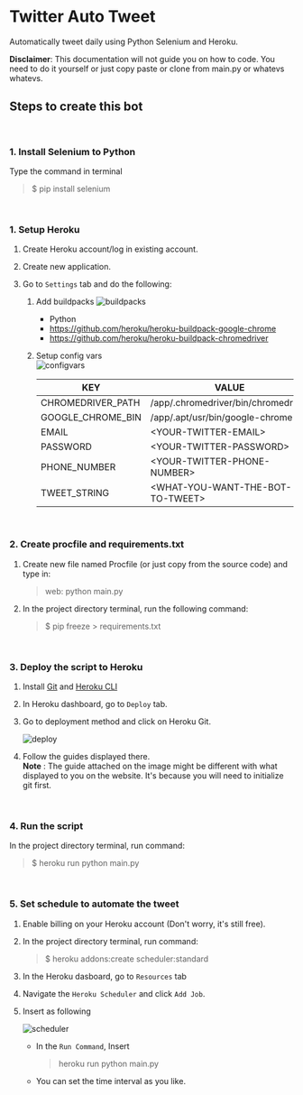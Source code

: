 # Twitter Auto Tweet
 Automatically tweet daily using Python Selenium and Heroku.

 **Disclaimer**: This documentation will not guide you on how to code. You need to do it yourself or just copy paste or clone from main.py or whatevs whatevs.

## Steps to create this bot
<br>

### 1. Install Selenium to Python

Type the command in terminal

>$ pip install selenium

<br>

### 1. Setup Heroku
 1. Create Heroku account/log in existing account.
 1. Create new application.
 1. Go to ```Settings``` tab and do the following:
     
      
      1. Add buildpacks
            ![buildpacks](https://user-images.githubusercontent.com/64152220/90945771-a33b0d80-e459-11ea-951b-b7a1cd6f1eec.png)
          - Python
          - https://github.com/heroku/heroku-buildpack-google-chrome 
          -  https://github.com/heroku/heroku-buildpack-chromedriver

       1. Setup config vars  
            ![configvars](https://user-images.githubusercontent.com/64152220/90945783-b057fc80-e459-11ea-8961-3df239b7e3a8.jpg)
        
            KEY | VALUE
            ------------ | -------------
            CHROMEDRIVER_PATH | /app/.chromedriver/bin/chromedriver
            GOOGLE_CHROME_BIN| /app/.apt/usr/bin/google-chrome
            EMAIL | \<YOUR-TWITTER-EMAIL>
            PASSWORD | \<YOUR-TWITTER-PASSWORD>
            PHONE_NUMBER | \<YOUR-TWITTER-PHONE-NUMBER>
            TWEET_STRING | \<WHAT-YOU-WANT-THE-BOT-TO-TWEET>

<br/>

### 2. Create procfile and requirements.txt
1. Create new file named Procfile (or just copy from the source code) and type in: <br>
    >web: python main.py
1. In the project directory terminal, run the following command:
    >$ pip freeze > requirements.txt    

<br/>

### 3. Deploy the script to Heroku

1. Install [Git](https://git-scm.com/downloads) and [Heroku CLI](https://devcenter.heroku.com/articles/heroku-cli)
1. In Heroku dashboard, go to ```Deploy``` tab.
1. Go to deployment method and click on Heroku Git.

    ![deploy](https://user-images.githubusercontent.com/64152220/90945793-bea61880-e459-11ea-926a-2a5985643d3d.png)
1. Follow the guides displayed there. <br>
**Note** : The guide attached on the image might be different with what displayed to you on the website. It's because you will need to initialize git first.
        
<br/>

### 4. Run the script
In the project directory terminal, run command:
> $ heroku run python main.py

<br/>

### 5. Set schedule to automate the tweet
1. Enable billing on your Heroku account (Don't worry, it's still free).
1. In the project directory terminal, run command:
    > $ heroku addons:create scheduler:standard
1. In the Heroku dasboard, go to ```Resources``` tab
1. Navigate the ```Heroku Scheduler``` and click ```Add Job```.
1. Insert as following

    ![scheduler](https://user-images.githubusercontent.com/64152220/90945804-cd8ccb00-e459-11ea-8b84-334e271da4b2.png)

    - In the ```Run Command```, Insert
        > heroku run python main.py

    - You can set the time interval as you like.


